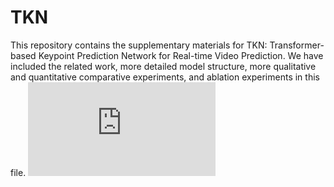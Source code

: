 # TKN
This repository contains the supplementary materials for TKN: Transformer-based Keypoint Prediction Network for Real-time Video Prediction.
We have included the related work, more detailed model structure, more qualitative and quantitative comparative experiments, and ablation experiments in this file. ![Supplematry Materials](https://github.com/Jahnsonblack/TKN/blob/main/Supplematry%20Materials.pdf)



